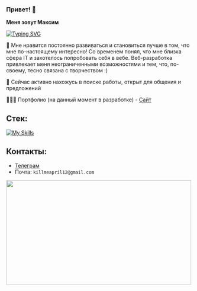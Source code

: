 ### Привет! 👋
**Меня зовут Максим**

[![Typing SVG](https://readme-typing-svg.demolab.com?font=Fira+Code&pause=1000&color=F7F7F7&random=false&width=435&lines=I'm+a+Frontend+-+Developer)](https://git.io/typing-svg)

💬 Мне нравится постоянно развиваться и становиться лучше в том, что мне по-настоящему интересно! Со временем понял, что мне близка сфера IT и захотелось попробовать себя в вебе. Веб-разработка привлекает меня неограниченными возможностями и тем, что, по-своему, тесно связана с творчеством :)

🤔 Сейчас активно нахожусь в поиске работы, открыт для общения и предложений

👩🏻‍💻 Портфолио (на данный момент в разработке) - <a href="https://mxiloo.github.io/pet-portfolio/" target="blank">Сайт</a> 

## Стек:
[![My Skills](https://skillicons.dev/icons?i=typescript,javascript,next,react,redux,scss,html)](https://skillicons.dev)

## Контакты: 
* <a href="https://t.me/ufufnywakeupxv" target="blank">Телеграм</a>
* Почта: ```killmeapril12@gmail.com```

<a href="URL_REDIRECT" target="blank"><img align="center" src="https://pa1.aminoapps.com/7173/5efbdcf8b1bdb50b14dd5a3fbc126de697cfd4f5r1-500-282_hq.gif" height="282" width="500"/></a>

<!--
**mxiloo/mxiloo** is a ✨ _special_ ✨ repository because its `README.md` (this file) appears on your GitHub profile.

Here are some ideas to get you started:

- 🔭 I’m currently working on ...
- 🌱 I’m currently learning ...
- 👯 I’m looking to collaborate on ...
- 🤔 I’m looking for help with ...
- 💬 Ask me about ...
- 📫 How to reach me: ...
- 😄 Pronouns: ...
- ⚡ Fun fact: ...
-->
